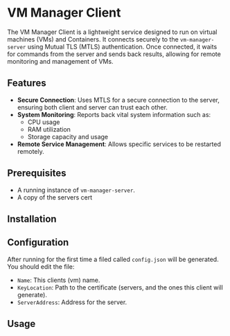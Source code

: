 # VM Manager Client

The VM Manager Client is a lightweight service designed to run on virtual machines (VMs) and Containers. It connects securely to the `vm-manager-server` using Mutual TLS (MTLS) authentication. Once connected, it waits for commands from the server and sends back results, allowing for remote monitoring and management of VMs.

## Features

- **Secure Connection**: Uses MTLS for a secure connection to the server, ensuring both client and server can trust each other.
- **System Monitoring**: Reports back vital system information such as:
  - CPU usage
  - RAM utilization
  - Storage capacity and usage
- **Remote Service Management**: Allows specific services to be restarted remotely.

## Prerequisites

- A running instance of `vm-manager-server`.
- A copy of the servers cert

## Installation


## Configuration

After running for the first time a filed called `config.json` will be generated. You should edit the file:

- `Name`: This clients (vm) name.
- `KeyLocation`: Path to the certificate (servers, and the ones this client will generate).
- `ServerAddress`: Address for the server.

## Usage

